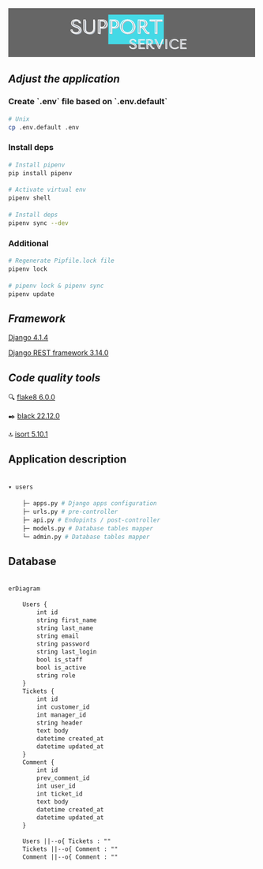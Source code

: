 <img src="logo.png">

<h2><i><b>Adjust the application</i></b></h2>

<h3>Create `.env` file based on `.env.default`</h3>

```bash
# Unix
cp .env.default .env
```

<h3>Install deps</h3>

```bash
# Install pipenv
pip install pipenv

# Activate virtual env
pipenv shell

# Install deps
pipenv sync --dev
```

<h3>Additional</h3>

```bash
# Regenerate Pipfile.lock file
pipenv lock

# pipenv lock & pipenv sync
pipenv update
```

<h2><i>Framework</i></h2>

<a href="https://docs.djangoproject.com/en/4.1/" title="documentation"> Django 4.1.4</a>

<a href=https://www.django-rest-framework.org> Django REST framework 3.14.0</a>

<h2><i>Code quality tools</i></h2>

:mag: <a href="https://flake8.pycqa.org/en/latest/#/" title="documentation"> flake8 6.0.0</a>

:black_nib: <a href="https://black.readthedocs.io/en/stable/" title="documentation"> black 22.12.0</a>

:top: <a href="https://pycqa.github.io/isort//" title="documentation"> isort 5.10.1 </a>


<h2>Application description</h2>

```bash

▾ users

    ├─ apps.py # Django apps configuration
    ├─ urls.py # pre-controller
    ├─ api.py # Endopints / post-controller
    ├─ models.py # Database tables mapper
    └─ admin.py # Database tables mapper
```


<h2>Database</h2>

```mermaid

erDiagram
    
    Users {
        int id
        string first_name
        string last_name
        string email
        string password
        string last_login
        bool is_staff
        bool is_active
        string role
    }
    Tickets {
        int id
        int customer_id
        int manager_id
        string header
        text body
        datetime created_at
        datetime updated_at
    }
    Comment {
        int id
        prev_comment_id
        int user_id
        int ticket_id
        text body
        datetime created_at
        datetime updated_at
    }

    Users ||--o{ Tickets : ""
    Tickets ||--o{ Comment : ""
    Comment ||--o{ Comment : ""
```